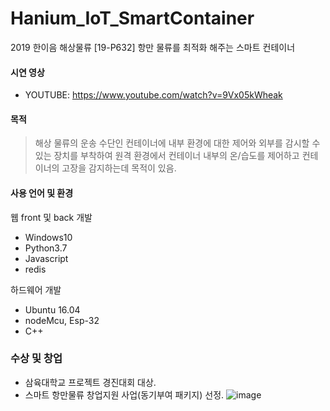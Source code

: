 # Hanium_IoT_SmartContainer

2019 한이음 해상물류
[19-P632] 항만 물류를 최적화 해주는 스마트 컨테이너

#### 시연 영상
  - YOUTUBE: https://www.youtube.com/watch?v=9Vx05kWheak

#### 목적
> 해상 물류의 운송 수단인 컨테이너에 내부 환경에 대한 제어와 외부를 감시할 수 있는 장치를 부착하여 
 원격 환경에서 컨테이너 내부의 온/습도를 제어하고 컨테이너의 고장을 감지하는데 목적이 있음.

#### 사용 언어 및 환경
웹 front 및 back 개발
- Windows10
- Python3.7
- Javascript
- redis

하드웨어 개발
- Ubuntu 16.04
- nodeMcu, Esp-32
- C++

### 수상 및 창업
- 삼육대학교 프로젝트 경진대회 대상.
- 스마트 항만물류 창업지원 사업(동기부여 패키지) 선정.
![image](https://user-images.githubusercontent.com/44918187/89751512-642cc400-db0b-11ea-8ecb-ff97bceeedc5.png)
